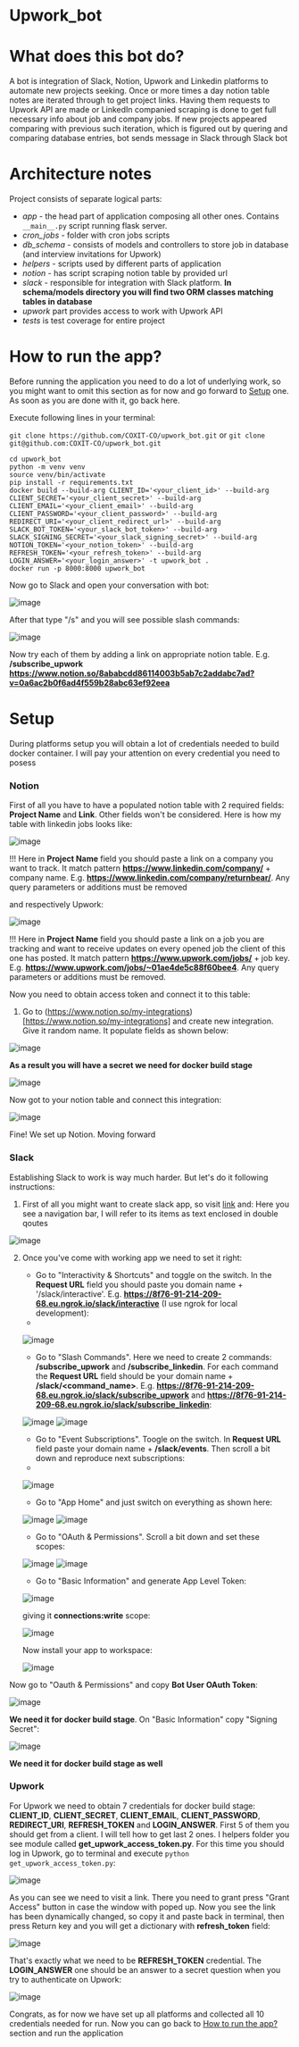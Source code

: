 # Upwork_bot

# What does this bot do?
A bot is integration of Slack, Notion, Upwork and Linkedin platforms to automate new projects seeking. Once or more times a day notion table notes are iterated through to get project links. Having them requests to Upwork API are made or LinkedIn companied scraping is done to get full necessary info about job and company jobs. If new projects appeared comparing with previous such iteration, which is figured out by quering and comparing database entries, bot sends message in Slack through Slack bot

# Architecture notes
Project consists of separate logical parts:
- *app* - the head part of application composing all other ones. Contains ```__main__.py``` script running flask server.
- *cron_jobs* - folder with cron jobs scripts
- *db_schema* - consists of models and controllers to store job in database (and interview invitations for Upwork)
- *helpers* - scripts used by different parts of application 
- *notion* - has script scraping notion table by provided url
- *slack* - responsible for integration with Slack platform. **In schema/models directory you will find two ORM classes matching tables in database**
- *upwork* part provides access to work with Upwork API
- *tests* is test coverage for entire project

# How to run the app?
Before running the application you need to do a lot of underlying work, so you might want to omit this section as for now and go forward to [Setup](https://github.com/COXIT-CO/upwork_bot/blob/issue_47/README.md#setup) one. As soon as you are done with it, go back here.

Execute following lines in your terminal:

```git clone https://github.com/COXIT-CO/upwork_bot.git``` or ```git clone git@github.com:COXIT-CO/upwork_bot.git```
```
cd upwork_bot
python -m venv venv
source venv/bin/activate
pip install -r requirements.txt
docker build --build-arg CLIENT_ID='<your_client_id>' --build-arg CLIENT_SECRET='<your_client_secret>' --build-arg CLIENT_EMAIL='<your_client_email>' --build-arg CLIENT_PASSWORD='<your_client_password>' --build-arg REDIRECT_URI='<your_client_redirect_url>' --build-arg SLACK_BOT_TOKEN='<your_slack_bot_token>' --build-arg SLACK_SIGNING_SECRET='<your_slack_signing_secret>' --build-arg NOTION_TOKEN='<your_notion_token>' --build-arg REFRESH_TOKEN='<your_refresh_token>' --build-arg LOGIN_ANSWER='<your_login_answer>' -t upwork_bot .
docker run -p 8000:8000 upwork_bot
```

Now go to Slack and open your conversation with bot:

![image](https://user-images.githubusercontent.com/85521093/227500080-06704990-748a-4273-88a5-89a39d978b93.png)

After that type "/s" and you will see possible slash commands:

![image](https://user-images.githubusercontent.com/85521093/227500387-17cf0c01-1768-40e7-a2da-8521895ce219.png)

Now try each of them by adding a link on appropriate notion table. E.g. **/subscribe_upwork https://www.notion.so/8ababcdd86114003b5ab7c2addabc7ad?v=0a6ac2b0f6ad4f559b28abc63ef92eea**


# Setup

During platforms setup you will obtain a lot of credentials needed to build docker container. I will pay your attention on every credential you need to posess

<h3>Notion</h3>

First of all you have to have a populated notion table with 2 required fields: **Project Name** and **Link**. Other fields won't be considered. Here is how my table with linkedin jobs looks like:

![image](https://user-images.githubusercontent.com/85521093/227469505-f94641cc-0262-429a-950c-c960990a1168.png)

!!! Here in **Project Name** field you should paste a link on a company you want to track. It match pattern **https://www.linkedin.com/company/** + company name. E.g. **https://www.linkedin.com/company/returnbear/**. Any query parameters or additions must be removed

and respectively Upwork:

![image](https://user-images.githubusercontent.com/85521093/227469708-8e6dfb22-99e1-4979-a2cd-8faa1025d099.png)

!!! Here in **Project Name** field you should paste a link on a job you are tracking and want to receive updates on every opened job the client of this one has posted. It match pattern **https://www.upwork.com/jobs/** + job key. E.g. **https://www.upwork.com/jobs/~01ae4de5c88f60bee4**. Any query parameters or additions must be removed.

Now you need to obtain access token and connect it to this table:
1. Go to (https://www.notion.so/my-integrations)[https://www.notion.so/my-integrations] and create new integration. Give it random name. It populate fields as shown below:

![image](https://user-images.githubusercontent.com/85521093/227472099-0678a5a9-b6aa-49a5-ac00-ce63ccfeaa9f.png)

**As a result you will have a secret we need for docker build stage**

![image](https://user-images.githubusercontent.com/85521093/227472469-0ffa6f3e-baa4-4de3-b134-a21d27688514.png)

Now got to your notion table and connect this integration:

![image](https://user-images.githubusercontent.com/85521093/227473329-7f62a908-a80b-4b83-ba07-75be8165f5ea.png)

Fine! We set up Notion. Moving forward

<h3>Slack</h3>

Establishing Slack to work is way much harder. But let's do it following instructions:

1. First of all you might want to create slack app, so visit [link](https://api.slack.com/apps?new_app) and:
Here you see a navigation bar, I will refer to its items as text enclosed in double qoutes

![image](https://user-images.githubusercontent.com/85521093/227484615-07ebf8f9-4458-4d7c-9071-dc38be89b288.png)

2. Once you've come with working app we need to set it right:
    - Go to "Interactivity & Shortcuts" and toggle on the switch. In the **Request URL** field you should paste you domain name + '/slack/interactive'. E.g. **https://8f76-91-214-209-68.eu.ngrok.io/slack/interactive** (I use ngrok for local development):
    - 
    ![image](https://user-images.githubusercontent.com/85521093/227486545-332d2515-2e8f-4f72-a7a8-4ceeff1cd145.png)

    - Go to "Slash Commands". Here we need to create 2 commands: **/subscribe_upwork** and **/subscribe_linkedin**. For each command the **Request URL** field should be your domain name + **/slack/<command_name>**. E.g. **https://8f76-91-214-209-68.eu.ngrok.io/slack/subscribe_upwork** and **https://8f76-91-214-209-68.eu.ngrok.io/slack/subscribe_linkedin**:

    ![image](https://user-images.githubusercontent.com/85521093/227488296-7f3e9866-17b8-4bea-bdcc-f24a3a26e620.png) ![image](https://user-images.githubusercontent.com/85521093/227488440-82fcfa06-2474-4366-ba40-dadbca4e73e4.png)
    
    - Go to "Event Subscriptions". Toogle on the switch. In **Request URL** field paste your domain name + **/slack/events**. Then scroll a bit down and reproduce next subscriptions:
    - 
    ![image](https://user-images.githubusercontent.com/85521093/227489695-a82cbc34-cb5f-46c5-bee4-53bd2b1a620c.png)

    - Go to "App Home" and just switch on everything as shown here:
    
    ![image](https://user-images.githubusercontent.com/85521093/227490016-f655444a-8648-432c-ba6c-d195a1670a7e.png) ![image](https://user-images.githubusercontent.com/85521093/227490122-4a6fc00e-9683-4760-9b32-d68c7db6ab39.png)
    
    - Go to "OAuth & Permissions". Scroll a bit down and set these scopes:
    
    ![image](https://user-images.githubusercontent.com/85521093/227491304-0aea0187-0a67-4abb-80f0-44aba9fa8c55.png) ![image](https://user-images.githubusercontent.com/85521093/227491357-1e625662-ba05-41ac-bd7c-3995c5592835.png)

    - Go to "Basic Information" and generate App Level Token:
    
    ![image](https://user-images.githubusercontent.com/85521093/227491804-34e1447c-f392-4b7f-935d-13f829a3cb95.png)
    
    giving it **connections:write** scope:
    
    ![image](https://user-images.githubusercontent.com/85521093/227492094-3d9366c5-6d27-40d4-baaa-0a89d230887b.png)
    
    Now install your app to workspace:
    
    ![image](https://user-images.githubusercontent.com/85521093/227492363-6fabd049-7bdd-48fb-8eca-6fcfa4cb68e4.png)

Now go to "Oauth & Permissions" and copy **Bot User OAuth Token**:

![image](https://user-images.githubusercontent.com/85521093/227492962-44f1f3ea-fe0f-436f-9b61-c82a261540f1.png)

**We need it for docker build stage**. On "Basic Information" copy "Signing Secret":

![image](https://user-images.githubusercontent.com/85521093/227493707-83d3807f-71a6-4a4b-a3ef-d0bf861c44f7.png)

**We need it for docker build stage as well**

<h3>Upwork</h3>

For Upwork we need to obtain 7 credentials for docker build stage: **CLIENT_ID**, **CLIENT_SECRET**, **CLIENT_EMAIL**, **CLIENT_PASSWORD**, **REDIRECT_URI**, **REFRESH_TOKEN** and **LOGIN_ANSWER**. First 5 of them you should get from a client. I will tell how to get last 2 ones. I helpers folder you see module called **get_upwork_access_token.py**. For this time you should log in Upwork, go to terminal and execute ```python get_upwork_access_token.py```:

![image](https://user-images.githubusercontent.com/85521093/227498050-6d296c1c-bf89-4786-bc33-69f1d86001e1.png)

As you can see we need to visit a link. There you need to grant press "Grant Access" button in case the window with poped up. Now you see the link has been dynamically changed, so copy it and paste back in terminal, then press Return key and you will get a dictionary with **refresh_token** field:

![image](https://user-images.githubusercontent.com/85521093/227498487-b52ada53-b88e-4fbf-9c8e-b3449f544e46.png)

That's exactly what we need to be **REFRESH_TOKEN** credential. The **LOGIN_ANSWER** one should be an answer to a secret question when you try to authenticate on Upwork:

![image](https://user-images.githubusercontent.com/85521093/227499162-c4b19d93-ef38-47d3-a50e-fd7481126cd5.png)

Congrats, as for now we have set up all platforms and collected all 10 credentials needed for run. Now you can go back to [How to run the app?](https://github.com/COXIT-CO/upwork_bot/blob/issue_47/README.md#how-to-run-the-app) section and run the application
